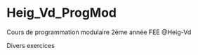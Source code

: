Heig_Vd_ProgMod
===============

Cours de programmation modulaire 2ème année FEE @Heig-Vd

Divers exercices
